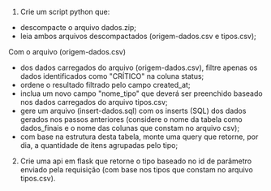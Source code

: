 1) Crie um script python que:
- descompacte o arquivo dados.zip;
- leia ambos arquivos descompactados (origem-dados.csv e tipos.csv);

Com o arquivo (origem-dados.csv)
- dos dados carregados do arquivo (origem-dados.csv), filtre apenas os dados identificados como "CRÍTICO" na coluna status;
- ordene o resultado filtrado pelo campo created_at;
- inclua um novo campo "nome_tipo" que deverá ser preenchido baseado nos dados carregados do arquivo tipos.csv;
- gere um arquivo (insert-dados.sql) com os inserts (SQL) dos dados gerados nos passos anteriores (considere o nome da tabela como dados_finais e o nome das colunas que constam no arquivo csv);
- com base na estrutura desta tabela, monte uma query que retorne, por dia, a quantidade de itens agrupadas pelo tipo;

2) Crie uma api em flask que retorne o tipo baseado no id de parâmetro enviado pela requisição (com base nos tipos que constam no arquivo tipos.csv).
